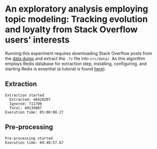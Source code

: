 # An exploratory analysis employing topic modeling: Tracking evolution and loyalty from Stack Overflow users' interests


Running this experiment requires downloading Stack Overflow posts from the [data dump](https://archive.org/download/stackexchange/stackoverflow.com-Posts.7z) and extract the `.7z` file into ```src/data/```. As this algorithm employs Redis database for extraction step, installing, configuring, and starting Redis is essential (a tutorial is found [here](https://redis.io/topics/quickstart)).

## Extraction

```
Extraction started
  Extracted: 48428207
  Ignored: 711700
  Total: 49139907
Execution time: 05:00:00.27
```

## Pre-processing

```
Pre-processing started
Execution time: 69:40:57.67
```